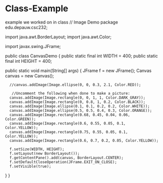 # Class-Example
example we worked on in class
// Image Demo
package edu.depauw.csc232;

import java.awt.BorderLayout;
import java.awt.Color;

import javax.swing.JFrame;

public class CanvasDemo {
   public static final int WIDTH = 400;
   public static final int HEIGHT = 400;

   public static void main(String[] args) {
      JFrame f = new JFrame();
      Canvas canvas = new Canvas();

      //canvas.addImage(Image.ellipse(0, 0, 0.3, 2.1, Color.RED));
      
       //Uncomment the following when done to make a picture:
      canvas.addImage(Image.rectangle(0, 0, 1, 1, Color.DARK_GRAY));
      canvas.addImage(Image.rectangle(0, 0.8, 1, 0.2, Color.BLACK));
      canvas.addImage(Image.ellipse(0.1, 0.1, 0.2, 0.2, Color.WHITE));
      canvas.addImage(Image.ellipse(0.5, 0.5, 0.4, 0.3, Color.ORANGE));
      canvas.addImage(Image.rectangle(0.68, 0.45, 0.04, 0.06, Color.GREEN));
      canvas.addImage(Image.rectangle(0.6, 0.55, 0.05, 0.1, Color.YELLOW));
      canvas.addImage(Image.rectangle(0.75, 0.55, 0.05, 0.1, Color.YELLOW));
      canvas.addImage(Image.rectangle(0.6, 0.7, 0.2, 0.05, Color.YELLOW));

      f.setSize(WIDTH, HEIGHT);
      f.setLayout(new BorderLayout());
      f.getContentPane().add(canvas, BorderLayout.CENTER);
      f.setDefaultCloseOperation(JFrame.EXIT_ON_CLOSE);
      f.setVisible(true);
   }
}

